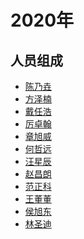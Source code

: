 # 2020年

## 人员组成

- [陈乃垚](https://github.com/Cxl-Xc)
- [方泽楠](https://github.com/xinqiyi1024)
- [戴任浩](https://github.com/dai147444612)
- [厉卓翰](https://github.com/011011100)
- [章旭威](https://github.com/13336778832)
- [何哲远]()
- [汪星辰](https://github.com/wxcdico)
- [赵昌朗](https://github.com/namelesslight)
- [范正科](https://github.com/Zhengke0509)
- [王董董]()
- [侯旭东]()
- [林圣迪]()
